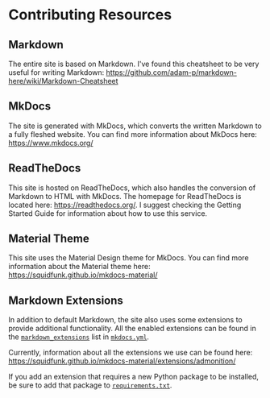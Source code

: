 # Contributing Resources

## Markdown
The entire site is based on Markdown. I've found this cheatsheet to be very useful for writing Markdown: <https://github.com/adam-p/markdown-here/wiki/Markdown-Cheatsheet>

## MkDocs 
The site is generated with MkDocs, which converts the written Markdown to a fully fleshed website. You can find more information about MkDocs here: <https://www.mkdocs.org/>

## ReadTheDocs
This site is hosted on ReadTheDocs, which also handles the conversion of Markdown to HTML with MkDocs. The homepage for ReadTheDocs is located here: <https://readthedocs.org/>. I suggest checking the Getting Started Guide for information about how to use this service.

## Material Theme
This site uses the Material Design theme for MkDocs. You can find more information about the Material theme here: <https://squidfunk.github.io/mkdocs-material/>

## Markdown Extensions
In addition to default Markdown, the site also uses some extensions to provide additional functionality. All the enabled extensions can be found in the [`markdown_extensions`](https://github.com/MillsRoboticsTeam253/bobadocs/blob/master/mkdocs.yml#L34) list in [`mkdocs.yml`](https://github.com/MillsRoboticsTeam253/bobadocs/blob/master/mkdocs.yml). 

Currently, information about all the extensions we use can be found here: <https://squidfunk.github.io/mkdocs-material/extensions/admonition/>

If you add an extension that requires a new Python package to be installed, be sure to add that package to [`requirements.txt`](https://github.com/MillsRoboticsTeam253/bobadocs/blob/master/requirements.txt).